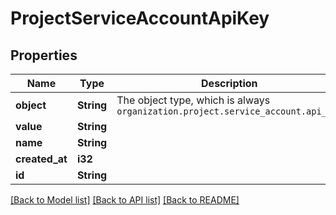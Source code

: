 # ProjectServiceAccountApiKey

## Properties

Name | Type | Description | Notes
------------ | ------------- | ------------- | -------------
**object** | **String** | The object type, which is always `organization.project.service_account.api_key` | 
**value** | **String** |  | 
**name** | **String** |  | 
**created_at** | **i32** |  | 
**id** | **String** |  | 

[[Back to Model list]](../README.md#documentation-for-models) [[Back to API list]](../README.md#documentation-for-api-endpoints) [[Back to README]](../README.md)


